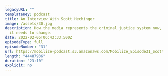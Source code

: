 ```yaml
---
legacyURL: ""
templateKey: podcast
title: An Interview With Scott Hechinger
image: /assets/30.jpg
description: How the media represents the criminal justice system now, and how
  it needs to change.
date: 2022-02-05T06:43:33.500Z
episodeType: full
episodeNumber: "31"
url: https://mobilize-podcast.s3.amazonaws.com/Mobilize_Episode31_ScottHechinger.mp3
length: "44487936"
duration: "23:10"
explicit: no
---
```

